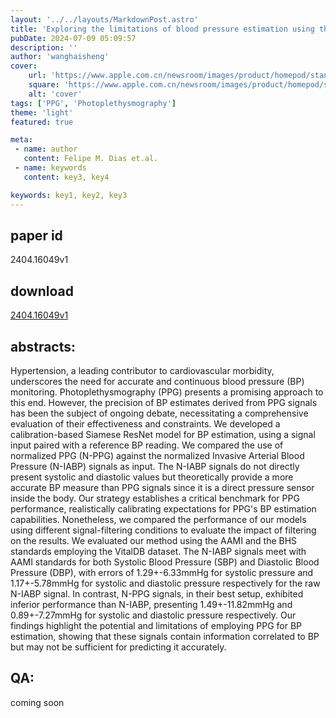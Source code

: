 ```yaml
---
layout: '../../layouts/MarkdownPost.astro'
title: 'Exploring the limitations of blood pressure estimation using the photoplethysmography signal'
pubDate: 2024-07-09 05:09:57
description: ''
author: 'wanghaisheng'
cover:
    url: 'https://www.apple.com.cn/newsroom/images/product/homepod/standard/Apple-HomePod-hero-230118_big.jpg.large_2x.jpg'
    square: 'https://www.apple.com.cn/newsroom/images/product/homepod/standard/Apple-HomePod-hero-230118_big.jpg.large_2x.jpg'
    alt: 'cover'
tags: ['PPG', 'Photoplethysmography'] 
theme: 'light'
featured: true

meta:
 - name: author
   content: Felipe M. Dias et.al.
 - name: keywords
   content: key3, key4

keywords: key1, key2, key3
---
```


## paper id
2404.16049v1
## download
[2404.16049v1](http://arxiv.org/abs/2404.16049v1)
## abstracts:
Hypertension, a leading contributor to cardiovascular morbidity, underscores the need for accurate and continuous blood pressure (BP) monitoring. Photoplethysmography (PPG) presents a promising approach to this end. However, the precision of BP estimates derived from PPG signals has been the subject of ongoing debate, necessitating a comprehensive evaluation of their effectiveness and constraints. We developed a calibration-based Siamese ResNet model for BP estimation, using a signal input paired with a reference BP reading. We compared the use of normalized PPG (N-PPG) against the normalized Invasive Arterial Blood Pressure (N-IABP) signals as input. The N-IABP signals do not directly present systolic and diastolic values but theoretically provide a more accurate BP measure than PPG signals since it is a direct pressure sensor inside the body. Our strategy establishes a critical benchmark for PPG performance, realistically calibrating expectations for PPG's BP estimation capabilities. Nonetheless, we compared the performance of our models using different signal-filtering conditions to evaluate the impact of filtering on the results. We evaluated our method using the AAMI and the BHS standards employing the VitalDB dataset. The N-IABP signals meet with AAMI standards for both Systolic Blood Pressure (SBP) and Diastolic Blood Pressure (DBP), with errors of 1.29+-6.33mmHg for systolic pressure and 1.17+-5.78mmHg for systolic and diastolic pressure respectively for the raw N-IABP signal. In contrast, N-PPG signals, in their best setup, exhibited inferior performance than N-IABP, presenting 1.49+-11.82mmHg and 0.89+-7.27mmHg for systolic and diastolic pressure respectively. Our findings highlight the potential and limitations of employing PPG for BP estimation, showing that these signals contain information correlated to BP but may not be sufficient for predicting it accurately.
## QA:
coming soon
